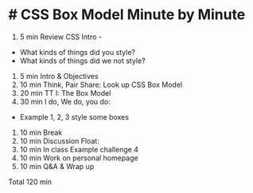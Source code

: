 # # CSS Box Model Minute by Minute
1. 5 min Review CSS Intro -
- What kinds of things did you style?
- What kinds of things did we not style?

1. 5 min Intro & Objectives
2. 10 min Think, Pair Share: Look up CSS Box Model
3. 20 min TT I: The Box Model
4. 30 min I do, We do, you do:

- Example 1, 2, 3 style some boxes

1. 10 min Break
2. 10 min Discussion Float:
3. 10 min In class Example challenge 4
4. 10 min Work on personal homepage
5. 10 min Q&A & Wrap up

Total 120 min
